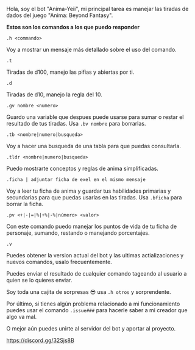 Hola, soy el bot "Anima-Yeii", mi principal tarea es manejar las tiradas de dados del juego "Anima: Beyond Fantasy".

**Estos son los comandos a los que puedo responder**


```
.h <commando>
```
Voy a mostrar un mensaje más detallado sobre el uso del comando.


```
.t
```
Tiradas de d100, manejo las pifias y abiertas por ti.


```
.d
```
Tiradas de d10, manejo la regla del 10.


```
.gv nombre <numero>
```
Guardo una variable que despues puede usarse para sumar o restar el resultado de tus tiradas. Usa `.bv nombre` para borrarlas.


```
.tb <nombre|numero|busqueda>
```
Voy a hacer una busqueda de una tabla para que puedas consultarla.


```
.tldr <nombre|numero|busqueda>
```
Puedo mostrarte conceptos y reglas de anima simplificadas.


```
.ficha | adjuntar ficha de exel en el mismo mensaje
```
Voy a leer tu ficha de anima y guardar tus habilidades primarias y secundarias para que puedas usarlas en las tiradas. Usa `.bficha` para borrar la ficha.


```
.pv <+|-|=|%|+%|-%|número> <valor>
```
Con este comando puedo manejar los puntos de vida de tu ficha de personaje, sumando, restando o manejando porcentajes.


```
.v
```
Puedes obtener la version actual del bot y las ultimas actializaciones y nuevos comandos, usalo frecuentemente.


Puedes enviar el resultado de cualquier comando tageando al usuario a quien se lo quieres enviar.


Soy toda una cajita de sorpresas 😎 usa `.h otros` y sorprendente.


Por último, si tienes algún problema relacionado a mi funcionamiento puedes usar el comando `.issue###` para hacerle saber a mi creador que algo va mal.

O mejor aún puedes unirte al servidor del bot y aportar al proyecto.

https://discord.gg/32Sjs8B
